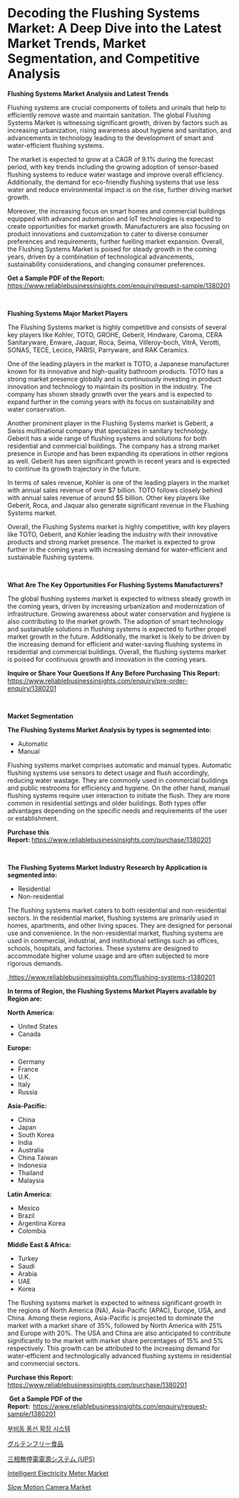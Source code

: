 <p><h1>Decoding the Flushing Systems Market: A Deep Dive into the Latest Market Trends, Market Segmentation, and Competitive Analysis</h1></p><p><strong>Flushing Systems Market Analysis and Latest Trends</strong></p>
<p><p>Flushing systems are crucial components of toilets and urinals that help to efficiently remove waste and maintain sanitation. The global Flushing Systems Market is witnessing significant growth, driven by factors such as increasing urbanization, rising awareness about hygiene and sanitation, and advancements in technology leading to the development of smart and water-efficient flushing systems.</p><p>The market is expected to grow at a CAGR of 9.1% during the forecast period, with key trends including the growing adoption of sensor-based flushing systems to reduce water wastage and improve overall efficiency. Additionally, the demand for eco-friendly flushing systems that use less water and reduce environmental impact is on the rise, further driving market growth.</p><p>Moreover, the increasing focus on smart homes and commercial buildings equipped with advanced automation and IoT technologies is expected to create opportunities for market growth. Manufacturers are also focusing on product innovations and customization to cater to diverse consumer preferences and requirements, further fuelling market expansion. Overall, the Flushing Systems Market is poised for steady growth in the coming years, driven by a combination of technological advancements, sustainability considerations, and changing consumer preferences.</p></p>
<p><strong>Get a Sample PDF of the Report:&nbsp;</strong> <a href="https://www.reliablebusinessinsights.com/enquiry/request-sample/1380201">https://www.reliablebusinessinsights.com/enquiry/request-sample/1380201</a></p>
<p>&nbsp;</p>
<p><strong>Flushing Systems Major Market Players</strong></p>
<p><p>The Flushing Systems market is highly competitive and consists of several key players like Kohler, TOTO, GROHE, Geberit, Hindware, Caroma, CERA Sanitaryware, Enware, Jaquar, Roca, Seima, Villeroy-boch, VitrA, Verotti, SONAS, TECE, Lecico, PARISI, Parryware, and RAK Ceramics.</p><p>One of the leading players in the market is TOTO, a Japanese manufacturer known for its innovative and high-quality bathroom products. TOTO has a strong market presence globally and is continuously investing in product innovation and technology to maintain its position in the industry. The company has shown steady growth over the years and is expected to expand further in the coming years with its focus on sustainability and water conservation.</p><p>Another prominent player in the Flushing Systems market is Geberit, a Swiss multinational company that specializes in sanitary technology. Geberit has a wide range of flushing systems and solutions for both residential and commercial buildings. The company has a strong market presence in Europe and has been expanding its operations in other regions as well. Geberit has seen significant growth in recent years and is expected to continue its growth trajectory in the future.</p><p>In terms of sales revenue, Kohler is one of the leading players in the market with annual sales revenue of over $7 billion. TOTO follows closely behind with annual sales revenue of around $5 billion. Other key players like Geberit, Roca, and Jaquar also generate significant revenue in the Flushing Systems market.</p><p>Overall, the Flushing Systems market is highly competitive, with key players like TOTO, Geberit, and Kohler leading the industry with their innovative products and strong market presence. The market is expected to grow further in the coming years with increasing demand for water-efficient and sustainable flushing systems.</p></p>
<p>&nbsp;</p>
<p><strong>What Are The Key Opportunities For Flushing Systems Manufacturers?</strong></p>
<p><p>The global flushing systems market is expected to witness steady growth in the coming years, driven by increasing urbanization and modernization of infrastructure. Growing awareness about water conservation and hygiene is also contributing to the market growth. The adoption of smart technology and sustainable solutions in flushing systems is expected to further propel market growth in the future. Additionally, the market is likely to be driven by the increasing demand for efficient and water-saving flushing systems in residential and commercial buildings. Overall, the flushing systems market is poised for continuous growth and innovation in the coming years.</p></p>
<p><strong>Inquire or Share Your Questions If Any Before Purchasing This Report:</strong> <a href="https://www.reliablebusinessinsights.com/enquiry/pre-order-enquiry/1380201">https://www.reliablebusinessinsights.com/enquiry/pre-order-enquiry/1380201</a></p>
<p>&nbsp;</p>
<p><strong>Market Segmentation</strong></p>
<p><strong>The Flushing Systems Market Analysis by types is segmented into:</strong></p>
<p><ul><li>Automatic</li><li>Manual</li></ul></p>
<p><p>Flushing systems market comprises automatic and manual types. Automatic flushing systems use sensors to detect usage and flush accordingly, reducing water wastage. They are commonly used in commercial buildings and public restrooms for efficiency and hygiene. On the other hand, manual flushing systems require user interaction to initiate the flush. They are more common in residential settings and older buildings. Both types offer advantages depending on the specific needs and requirements of the user or establishment.</p></p>
<p><strong>Purchase this Report:&nbsp;</strong><a href="https://www.reliablebusinessinsights.com/purchase/1380201">https://www.reliablebusinessinsights.com/purchase/1380201</a></p>
<p>&nbsp;</p>
<p><strong>The Flushing Systems Market Industry Research by Application is segmented into:</strong></p>
<p><ul><li>Residential</li><li>Non-residential</li></ul></p>
<p><p>The flushing systems market caters to both residential and non-residential sectors. In the residential market, flushing systems are primarily used in homes, apartments, and other living spaces. They are designed for personal use and convenience. In the non-residential market, flushing systems are used in commercial, industrial, and institutional settings such as offices, schools, hospitals, and factories. These systems are designed to accommodate higher volume usage and are often subjected to more rigorous demands.</p></p>
<p><a href="https://www.reliablebusinessinsights.com/flushing-systems-r1380201">&nbsp;https://www.reliablebusinessinsights.com/flushing-systems-r1380201</a></p>
<p><strong>In terms of Region, the Flushing Systems Market Players available by Region are:</strong></p>
<p>
    <p> <strong> North America: </strong>
        <ul>
            <li>United States</li>
            <li>Canada</li>
        </ul>
        </p> 
    <p> <strong> Europe: </strong>
        <ul>
            <li>Germany</li>
            <li>France</li>
            <li>U.K.</li>
            <li>Italy</li>
            <li>Russia</li>
        </ul>
        </p> 
    <p> <strong> Asia-Pacific: </strong>
        <ul>
            <li>China</li>
            <li>Japan</li>
            <li>South Korea</li>
            <li>India</li>
            <li>Australia</li>
            <li>China Taiwan</li>
            <li>Indonesia</li>
            <li>Thailand</li>
            <li>Malaysia</li>
        </ul>
        </p> 
    <p> <strong> Latin America: </strong>
        <ul>
            <li>Mexico</li>
            <li>Brazil</li>
            <li>Argentina Korea</li>
            <li>Colombia</li>
        </ul>
        </p> 
    <p> <strong> Middle East & Africa: </strong>
        <ul>
            <li>Turkey</li>
            <li>Saudi</li>
            <li>Arabia</li>
            <li>UAE</li>
            <li>Korea</li>
        </ul>
    </p>
    </p>
<p><p>The flushing systems market is expected to witness significant growth in the regions of North America (NA), Asia-Pacific (APAC), Europe, USA, and China. Among these regions, Asia-Pacific is projected to dominate the market with a market share of 35%, followed by North America with 25% and Europe with 20%. The USA and China are also anticipated to contribute significantly to the market with market share percentages of 15% and 5% respectively. This growth can be attributed to the increasing demand for water-efficient and technologically advanced flushing systems in residential and commercial sectors.</p></p>
<p><strong>Purchase this Report: </strong><a href="https://www.reliablebusinessinsights.com/purchase/1380201">https://www.reliablebusinessinsights.com/purchase/1380201</a></p>
<p>&nbsp;<strong>Get a Sample PDF of the Report:&nbsp;&nbsp;</strong><a href="https://www.reliablebusinessinsights.com/enquiry/request-sample/1380201">https://www.reliablebusinessinsights.com/enquiry/request-sample/1380201</a></p>
<p><strong></strong></p>
<p><p><a href="https://medium.com/@whitneymurphy1982/%EC%A0%9C%ED%92%88-%EC%9C%A0%ED%98%95-%ED%92%8D%EC%84%A0-%EC%A7%80%EB%A6%84-5mm-%ED%92%8D%EC%84%A0-%EC%A7%80%EB%A6%84-6mm-%EA%B8%B0%ED%83%80-%EC%B5%9C%EC%A2%85-%EC%82%AC%EC%9A%A9%EC%B2%98-%EB%B3%91%EC%9B%90-%ED%81%B4%EB%A6%AC%EB%8B%89-%EA%B8%B0%ED%83%80-%EB%B0%8F-%EC%A7%80%EC%97%AD%EB%B3%84-2024-2031-%EB%B6%80%EB%B9%84%EB%8F%99-%ED%92%8D%EC%84%A0-%ED%99%95%EC%9E%A5-%EC%8B%9C%EC%8A%A4%ED%85%9C-%EC%8B%9C%EC%9E%A5-%EB%B3%B4%EA%B3%A0%EC%84%9C-2304fbc3f6e3">부비동 풍선 확장 시스템</a></p><p><a href="https://medium.com/@diegoskiles2023/%E6%AC%A1%E3%81%AE%E6%96%87%E7%AB%A0%E3%82%92%E6%97%A5%E6%9C%AC%E8%AA%9E%E3%81%AB%E7%BF%BB%E8%A8%B3%E3%81%97%E3%81%BE%E3%81%99-%E5%9C%B0%E7%90%83%E8%A6%8F%E6%A8%A1%E3%81%AE%E3%82%B0%E3%83%AB%E3%83%86%E3%83%B3%E3%83%95%E3%83%AA%E3%83%BC%E9%A3%9F%E5%93%81%E5%B8%82%E5%A0%B4%E3%81%AE%E7%8A%B6%E6%B3%81-2024%E5%B9%B4%E3%81%8B%E3%82%892031%E5%B9%B4-%E3%81%A8%E5%9C%B0%E5%9F%9F%E5%88%A5-%E8%A3%BD%E5%93%81%E5%88%A5-%E3%82%A8%E3%83%B3%E3%83%89%E3%83%A6%E3%83%BC%E3%82%B9%E5%88%A5%E3%81%AE%E4%BA%88%E6%B8%AC-a630fc7b6076">グルテンフリー食品</a></p><p><a href="https://medium.com/@pattypetd0/%E4%B8%89%E7%9B%B8%E7%84%A1%E5%81%9C%E9%9B%BB%E9%9B%BB%E6%BA%90%E3%82%B7%E3%82%B9%E3%83%86%E3%83%A0-ups-%E5%B8%82%E5%A0%B4%E8%AA%BF%E6%9F%BB%E5%A0%B1%E5%91%8A%E6%9B%B8%E3%81%AB%E3%81%AF-2024%E5%B9%B4%E3%81%8B%E3%82%892031%E5%B9%B4%E3%81%BE%E3%81%A7%E3%81%AE-%E3%81%AEcagr%E3%81%A7%E3%81%AE%E5%B8%82%E5%A0%B4%E8%A6%8F%E6%A8%A1-%E3%82%B7%E3%82%A7%E3%82%A2-%E6%88%90%E9%95%B7%E7%8E%87%E3%81%AB%E9%96%A2%E3%81%99%E3%82%8B%E5%88%86%E6%9E%90%E3%81%8C%E5%90%AB%E3%81%BE%E3%82%8C%E3%81%A6%E3%81%84%E3%81%BE%E3%81%99-7062390a1cef">三相無停電電源システム (UPS)</a></p><p><a href="https://issuu.com/reportprime-2/docs/intelligent-electricity-meter-market-size-2030.ppt">Intelligent Electricity Meter Market</a></p><p><a href="https://github.com/LitzyGulgowski2023/Market-Research-Report-List-1/blob/main/slow-motion-camera-market.md">Slow Motion Camera Market</a></p></p>